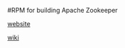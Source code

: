 #RPM for building Apache Zookeeper

[website](https://zookeeper.apache.org)

[wiki](https://cwiki.apache.org/confluence/display/ZOOKEEPER)
